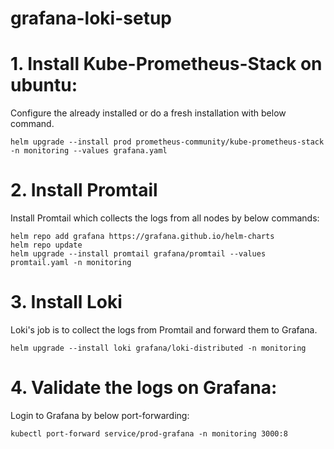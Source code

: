 # grafana-loki-setup

# 1. Install Kube-Prometheus-Stack on ubuntu:
Configure the already installed or do a fresh installation with below command.  

    helm upgrade --install prod prometheus-community/kube-prometheus-stack -n monitoring --values grafana.yaml

# 2. Install Promtail  
Install Promtail which collects the logs from all nodes by below commands:  

    helm repo add grafana https://grafana.github.io/helm-charts
    helm repo update
    helm upgrade --install promtail grafana/promtail --values promtail.yaml -n monitoring

# 3. Install Loki  
Loki's job is to collect the logs from Promtail and forward them to Grafana.  

    helm upgrade --install loki grafana/loki-distributed -n monitoring

# 4. Validate the logs on Grafana:
Login to Grafana by below port-forwarding: 

    kubectl port-forward service/prod-grafana -n monitoring 3000:8
